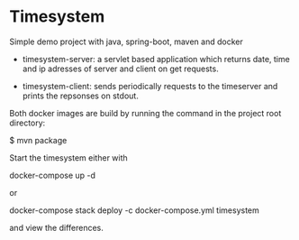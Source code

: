# Timesystem
Simple demo project with java, spring-boot, maven and docker

* timesystem-server: a servlet based application which returns date, time and ip adresses of server and client on get requests.

* timesystem-client: sends periodically requests to the timeserver and prints the repsonses on stdout.

Both docker images are build by running the command in the project root directory:

  $ mvn package

Start the timesystem either with
 
 docker-compose up -d
 
or
 
 docker-compose stack deploy -c docker-compose.yml timesystem
 
and view the differences.